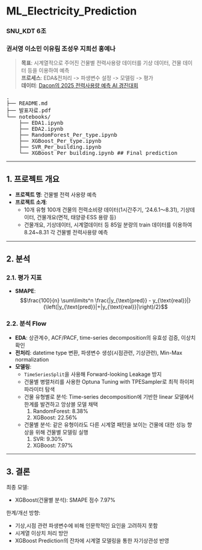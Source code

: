 # ML_Electricity_Prediction
### SNU_KDT 6조
### 권서영 이소민 이유림 조성우 지희선 홍예나

> **목표**: 시계열적으로 주어진 건물별 전력사용량 데이터를 기상 데이터, 건물 데이터 등을 이용하여 예측  
> **프로세스**: EDA&전처리 -> 파생변수 설정 -> 모델링 -> 평가  
> **데이터**: [Dacon의 2025 전력사용량 예측 AI 경진대회](https://dacon.io/competitions/official/236531/overview/description) 

<pre>
.
├── README.md
├── 발표자료.pdf
└── notebooks/
    ├── EDA1.ipynb
    ├── EDA2.ipynb
    ├── RandomForest_Per_type.ipynb
    ├── XGBoost_Per_type.ipynb
    ├── SVR_Per_building.ipynb
    └── XGBoost_Per_building.ipynb ## Final prediction
</pre>
---

## 1. 프로젝트 개요
- **프로젝트 명**: 건물별 전력 사용량 예측
- **프로젝트 소개**:
  - 10개 유형 100개 건물의 전력소비량 데이터(1시간주기, ‘24.6.1～8.31), 기상데이터, 건물개요(면적, 태양광·ESS 용량 등)
  - 건물개요, 기상데이터, 시계열데이터 등 85일 분량의 train 데이터를 이용하여 8.24~8.31 각 건물별 전력사용량 예측

---
## 2. 분석

### 2.1. 평가 지표
- **SMAPE**: $$\frac{100}{n} \sum\limits^n \frac{|y_{\text{pred}} - y_{\text{real}}|}{\left(|y_{\text{pred}}|+|y_{\text{real}}|\right)/2}$$

### 2.2. 분석 Flow
- **EDA**: 상관계수, ACF/PACF, time-series decomposition의 유효성 검증, 이상치 확인
- **전처리**: datetime type 변환, 파생변수 생성(시점관련, 기상관련), Min-Max normalization
- **모델링**:
  - `TimeSeriesSplit`을 사용해 Forward-looking Leakage 방지
  - 건물별 병렬처리를 사용한 Optuna Tuning with TPESampler로 최적 하이퍼파라미터 탐색
  - 건물 유형별로 분석: Time-series decomposition에 기반한 linear 모델에서 한계를 발견하고 앙상블 모델 채택
    1. RandomForest: 8.38%
    2. XGBoost: 22.56%
  - 건물별 분석: 같은 유형이라도 다른 시계열 패턴을 보이는 건물에 대한 성능 향상을 위해 건물별 모델링 실행
    1. SVR: 9.30%
    2. XGBoost: 7.97%

---
## 3. 결론
최종 모델:
 - XGBoost(건물별 분석): SMAPE 점수 7.97%
  
한계/개선 방향:
 - 기상,시점 관련 파생변수에 비해 인문학적인 요인을 고려하지 못함
 - 시계열 이상치 처리 방안 
 - XGBoost Prediction의 잔차에 시계열 모델링을 통한 자기상관성 반영
